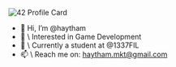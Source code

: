![42 Profile Card](https://1337-readme.vercel.app/api/profile?cursus=42cursus&dark=true&email=hide&login=hmokhtar)

- 👋 Hi, I’m @haytham
- 👀 \\ Interested in Game Development
- 🌱 \\ Currently a student at @1337FIL
- 📫 \\ Reach me on: haytham.mkt@gmail.com
